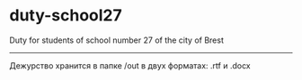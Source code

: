 # duty-school27
 Duty for students of school number 27 of the city of Brest
 __________________________________
 
 Дежурство хранится в папке /out в двух форматах: .rtf и .docx
